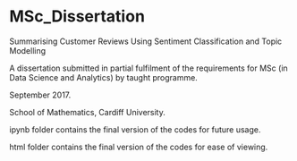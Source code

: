 # MSc_Dissertation

Summarising Customer Reviews Using Sentiment Classification and Topic Modelling

A dissertation submitted in partial fulfilment of the requirements for MSc (in Data Science and Analytics) by taught programme.

September 2017.

School of Mathematics, Cardiff University.

ipynb folder contains the final version of the codes for future usage.

html folder contains the final version of the codes for ease of viewing.

